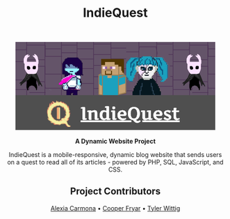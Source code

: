 <!-- Page Title -->
<h1 align="center">IndieQuest</h1><br>

<!-- Title Image -->
<p align="center">
  <img border="0" alt="IndieQuest - Title Card" src="/readme-files/title-card.png">
</p>

<!-- Project Description -->
<p align="center">
  <b>A Dynamic Website Project</b>
</p>

<p align="center">
  IndieQuest is a mobile-responsive, dynamic blog website that sends users on a quest to read all of its articles - powered by PHP, SQL, JavaScript, and CSS.
</p>

<!-- Contributors -->
<h2 align="center">Project Contributors</h2>
<p align="center">
 <a href="https://www.lexc-draws.com/">Alexia Carmona</a> • 
 <a href="https://github.com/CooperFryar">Cooper Fryar</a> • 
 <a href="https://twit96.github.io/">Tyler Wittig</a>
</p>
